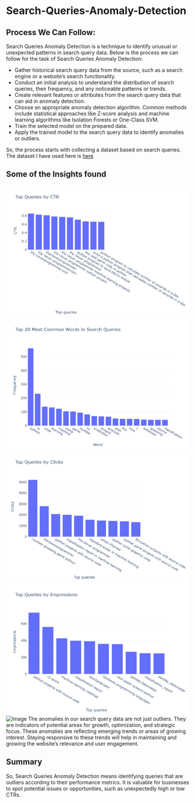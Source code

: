 # Search-Queries-Anomaly-Detection

## Process We Can Follow:
Search Queries Anomaly Detection is a technique to identify unusual or unexpected patterns in search query data. Below is the process we can follow for the task of Search Queries Anomaly Detection:

* Gather historical search query data from the source, such as a search engine or a website’s search functionality.
* Conduct an initial analysis to understand the distribution of search queries, their frequency, and any noticeable patterns or trends.
* Create relevant features or attributes from the search query data that can aid in anomaly detection.
* Choose an appropriate anomaly detection algorithm. Common methods include statistical approaches like Z-score analysis and machine learning algorithms like Isolation Forests or One-Class SVM.
* Train the selected model on the prepared data.
* Apply the trained model to the search query data to identify anomalies or outliers.

So, the process starts with collecting a dataset based on search queries. The dataset I have used here is [here](https://statso.io/2023/11/20/search-queries-anomalies-case-study/)

## Some of the Insights found
![Image](https://github.com/SankarSubbu/Search-Queries-Anomaly-Detection/blob/ace74e9fb1ee5f5a6f80c4b5182313514ffc56fa/output/top_queries_ctr.png)
![Image](https://github.com/SankarSubbu/Search-Queries-Anomaly-Detection/blob/ace74e9fb1ee5f5a6f80c4b5182313514ffc56fa/output/word_frequencies.png)
![Image](https://github.com/SankarSubbu/Search-Queries-Anomaly-Detection/blob/ace74e9fb1ee5f5a6f80c4b5182313514ffc56fa/output/top_queries_clicks.png)
![Image](https://github.com/SankarSubbu/Search-Queries-Anomaly-Detection/blob/ace74e9fb1ee5f5a6f80c4b5182313514ffc56fa/output/top_queries_impressions.png)
![Image](https://github.com/user-attachments/assets/b914347a-964e-44c7-8e25-a1cd98422307)
The anomalies in our search query data are not just outliers. They are indicators of potential areas for growth, optimization, and strategic focus. These anomalies are reflecting emerging trends or areas of growing interest. Staying responsive to these trends will help in maintaining and growing the website’s relevance and user engagement.

## Summary
So, Search Queries Anomaly Detection means identifying queries that are outliers according to their performance metrics. It is valuable for businesses to spot potential issues or opportunities, such as unexpectedly high or low CTRs.
